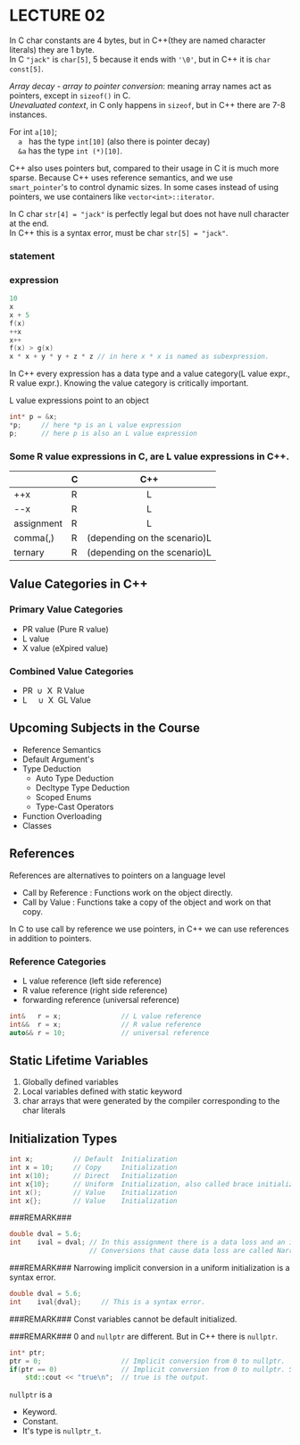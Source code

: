# LECTURE 02

In C char constants are 4 bytes, but in C++(they are named character literals) they are 1 byte.<br>
In C `"jack"` is `char[5]`, 5 because it ends with `'\0'`, but in C++ it is `char const[5]`.<br>

_*Array decay - array to pointer conversion*_: meaning array names act as pointers, except in `sizeof()` in C.<br>
_*Unevaluated context*_, in C only happens in `sizeof`, but in C++ there are 7-8 instances.

For int `a[10]`;<br>
&nbsp;&nbsp;&nbsp;&nbsp;`a` &nbsp;&nbsp;has the type `int[10]` (also there is pointer decay)<br>
&nbsp;&nbsp;&nbsp;&nbsp;`&a` has the type `int (*)[10]`.

C++ also uses pointers but, compared to their usage in C it is much more sparse. Because C++ uses reference semantics, and we
use `smart_pointer`'s to control dynamic sizes. In some cases instead of using pointers, we use containers like
`vector<int>::iterator`.

In C char `str[4] = "jack"` is perfectly legal but does not have null character at the end.<br>
In C++ this is a syntax error, must be char `str[5] = "jack"`.

### statement

### expression
```cpp
10
x
x + 5
f(x)
++x
x++
f(x) > g(x)
x * x + y * y + z * z // in here x * x is named as subexpression.
```
In C++ every expression has a data type and a value category(L value expr., R value expr.).
Knowing the value category is critically important.

L value expressions point to an object
```cpp
int* p = &x;
*p;     // here *p is an L value expression
p;      // here p is also an L value expression
```

### Some R value expressions in C, are L value expressions in C++.
|                  | C |C++                         |
|------------------|---|:--------------------------:|
|++x               | R |L                           |
|--x               | R |L                           |
|assignment        | R |L                           |
|comma(,)          | R |(depending on the scenario)L|
|ternary           | R |(depending on the scenario)L|


## Value Categories in C++

### Primary Value Categories
- PR value    (Pure R value)
- L  value
- X  value    (eXpired value)

### Combined Value Categories
- PR&nbsp;&nbsp;∪&nbsp;&nbsp;X&nbsp;&nbsp;R Value
- L&nbsp;&nbsp;&nbsp;&nbsp;&nbsp;∪&nbsp;&nbsp;X&nbsp;&nbsp;GL Value

## Upcoming Subjects in the Course
- Reference Semantics
- Default Argument's
- Type Deduction
    - Auto Type Deduction
    - Decltype Type Deduction
    - Scoped Enums
    - Type-Cast Operators
- Function Overloading
- Classes

## References
References are alternatives to pointers on a language level

- Call by Reference   : Functions work on the object directly.
- Call by Value       : Functions take a copy of the object and work on that copy.

In C to use call by reference we use pointers, in C++ we can use references in addition to pointers.

### Reference Categories
- L value     reference       (left  side reference)
- R value     reference       (right side reference)
- forwarding  reference       (universal  reference)
```cpp
int&   r = x;               // L value reference
int&&  r = x;               // R value reference
auto&& r = 10;              // universal reference
```
## Static Lifetime Variables
1. Globally defined variables
2. Local variables defined with static keyword
3. char arrays that were generated by the compiler corresponding to the char literals

## Initialization Types
```cpp
int x;          // Default  Initialization
int x = 10;     // Copy     Initialization
int x(10);      // Direct   Initialization
int x{10};      // Uniform  Initialization, also called brace initialization. Officially Direct List Initialization.
int x();        // Value    Initialization
int x{};        // Value    Initialization
```

###REMARK###
```cpp
double dval = 5.6;
int    ival = dval; // In this assignment there is a data loss and an implicit type conversion (from double to int).
                    // Conversions that cause data loss are called Narrowing Conversion.
```

 ###REMARK### Narrowing implicit conversion in a uniform initialization is a syntax error.
```cpp
double dval = 5.6;
int    ival{dval};     // This is a syntax error.
```

###REMARK### Const variables cannot be default initialized.

###REMARK### 0 and `nullptr` are different. But in C++ there is `nullptr`.
```cpp
int* ptr;
ptr = 0;                    // Implicit conversion from 0 to nullptr.
if(ptr == 0)                // Implicit conversion from 0 to nullptr. So it's the same as if(ptr == nullptr)
    std::cout << "true\n";  // true is the output.
```

`nullptr` is a
- Keyword.
- Constant.
- It's type is `nullptr_t`.
